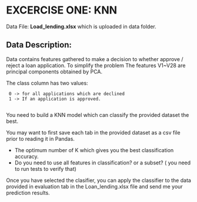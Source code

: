
# EXCERCISE ONE: KNN


Data File: **Load_lending.xlsx** which is uploaded in data folder.


## Data Description:

Data contains features gathered to make a decision to whether approve / reject a loan application. 
To simplify the problem The features V1~V28 are principal components obtained by PCA. 

The class column has two values:

```
 0 -> for all applications which are declined
 1 -> If an application is approved. 
 
 ```

You need to build a KNN model which can classify the provided dataset the best. 

You may want to first save each tab in the provided dataset as a csv file prior to reading it in Pandas.


- The optimum number of K which gives you the best classification accuracy.
- Do you need to use all features in classification? or a subset? ( you need to run tests to verify that)

Once you have selected the clasifier, you can apply the classifier to the data provided in evaluation tab in the Loan_lending.xlsx file and send me your prediction results. 










    


